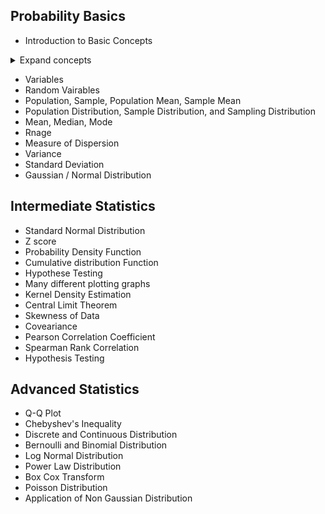 ## Probability Basics
- Introduction to Basic Concepts
<details>
  <summary>Expand concepts</summary>
  TODO: add basic concepts / terms
  </details>
  
- Variables
- Random Vairables
- Population, Sample, Population Mean, Sample Mean
- Population Distribution, Sample Distribution, and Sampling Distribution
- Mean, Median, Mode
- Rnage
- Measure of Dispersion
- Variance
- Standard Deviation
- Gaussian / Normal Distribution

## Intermediate Statistics
- Standard Normal Distribution
- Z score
- Probability Density Function
- Cumulative distribution Function
- Hypothese Testing
- Many different plotting graphs
- Kernel Density Estimation
- Central Limit Theorem
- Skewness of Data
- Coveariance
- Pearson Correlation Coefficient
- Spearman Rank Correlation
- Hypothesis Testing

 ## Advanced Statistics
 - Q-Q Plot
 - Chebyshev's Inequality
 - Discrete and Continuous Distribution
 - Bernoulli and Binomial Distribution
 - Log Normal Distribution
 - Power Law Distribution
 - Box Cox Transform
 - Poisson Distribution
 - Application of Non Gaussian Distribution
